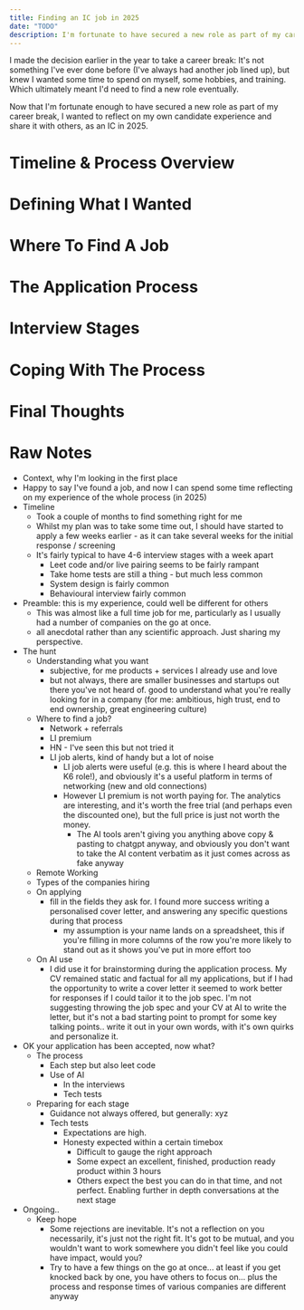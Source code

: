 ```yaml
---
title: Finding an IC job in 2025
date: "TODO"
description: I'm fortunate to have secured a new role as part of my career break, and now wanted to reflect on my experience and share it with others, as an IC in 2025.
---
```


I made the decision earlier in the year to take a career break: It's not something I've ever done before (I've always had another job lined up), but knew I wanted some time to spend on myself, some hobbies, and training. Which ultimately meant I'd need to find a new role eventually.

Now that I'm fortunate enough to have secured a new role as part of my career break, I wanted to reflect on my own candidate experience and share it with others, as an IC in 2025.

# Timeline & Process Overview
<!-- How long the search took.
Typical interview process (number of stages, types of interviews).
Note on how the process can feel like a full-time job. -->


# Defining What I Wanted
<!-- Importance of understanding your own priorities (company culture, product, size, etc.).
How your preferences evolved during the search. -->

# Where To Find A Job
<!-- Networking and referrals.
Job boards (LinkedIn, HN, etc.).
Effectiveness of LinkedIn Premium and job alerts.
Thoughts on AI tools for job search. -->

# The Application Process
<!-- Personalizing applications and cover letters.
Filling in all requested fields.
Using AI for brainstorming, but always personalizing. -->

# Interview Stages
<!-- Types of interviews (technical, system design, behavioral).
Prevalence of LeetCode/live coding vs. take-home tests.
Expectations for tech tests and honesty about time spent. -->

# Coping With The Process
<!-- Handling rejections and keeping multiple opportunities open.
The emotional side: resilience, hope, and fit. -->

# Final Thoughts
<!-- Acknowledgement that everyone’s experience is different.
Encouragement for others in the same situation.
 -->

<!-- TODO - CTA: invite readers to comment on LI post -->


<!-- 
Final checks:
Appropriate anecdotes?
 -->


# Raw Notes
- Context, why I'm looking in the first place
- Happy to say I've found a job, and now I can spend some time reflecting on my experience of the whole process (in 2025)
- Timeline
    - Took a couple of months to find something right for me
    - Whilst my plan was to take some time out, I should have started to apply a few weeks earlier - as it can take several weeks for the initial response / screening
    - It's fairly typical to have 4-6 interview stages with a week apart
        - Leet code and/or live pairing seems to be fairly rampant
        - Take home tests are still a thing - but much less common
        - System design is fairly common
        - Behavioural interview fairly common
- Preamble: this is my experience, could well be different for others
    - This was almost like a full time job for me, particularly as I usually had a number of companies on the go at once.
    - all anecdotal rather than any scientific approach. Just sharing my perspective.
- The hunt
    - Understanding what you want
        - subjective, for me products + services I already use and love
        - but not always, there are smaller businesses and startups out there you've not heard of. good to understand what you're really looking for in a company (for me: ambitious, high trust, end to end ownership, great engineering culture)
    - Where to find a job?
        - Network + referrals
        - LI premium
        - HN - I've seen this but not tried it
        - LI job alerts, kind of handy but a lot of noise
            - LI job alerts were useful (e.g. this is where I heard about the K6 role!), and obviously it's a useful platform in terms of networking (new and old connections)
            - However LI premium is not worth paying for. The analytics are interesting, and it's worth the free trial (and perhaps even the discounted one), but the full price is just not worth the money.
                - The AI tools aren't giving you anything above copy & pasting to chatgpt anyway, and obviously you don't want to take the AI content verbatim as it just comes across as fake anyway
    - Remote Working
    - Types of the companies hiring
    - On applying
        - fill in the fields they ask for. I found more success writing a personalised cover letter, and answering any specific questions during that process 
            - my assumption is your name lands on a spreadsheet, this if you're filling in more columns of the row you're more likely to stand out as it shows you've put in more effort too
    - On AI use
        - I did use it for brainstorming during the application process. My CV remained static and factual for all my applications, but if I had the opportunity to write a cover letter it seemed to work better for responses if I could tailor it to the job spec. I'm not suggesting throwing the job spec and your CV at AI to write the letter, but it's not a bad starting point to prompt for some key talking points.. write it out in your own words, with it's own quirks and personalize it.
- OK your application has been accepted, now what?
    - The process
        - Each step but also leet code
        - Use of AI
            - In the interviews
            - Tech tests
    - Preparing for each stage
        - Guidance not always offered, but generally: xyz
        - Tech tests
            - Expectations are high. 
            - Honesty expected within a certain timebox
                - Difficult to gauge the right approach
                - Some expect an excellent, finished, production ready product within 3 hours
                - Others expect the best you can do in that time, and not perfect. Enabling further in depth conversations at the next stage
- Ongoing..
    - Keep hope
        - Some rejections are inevitable. It's not a reflection on you necessarily, it's just not the right fit. It's got to be mutual, and you wouldn't want to work somewhere you didn't feel like you could have impact, would you?
        - Try to have a few things on the go at once... at least if you get knocked back by one, you have others to focus on... plus the process and response times of various companies are different anyway
            
        